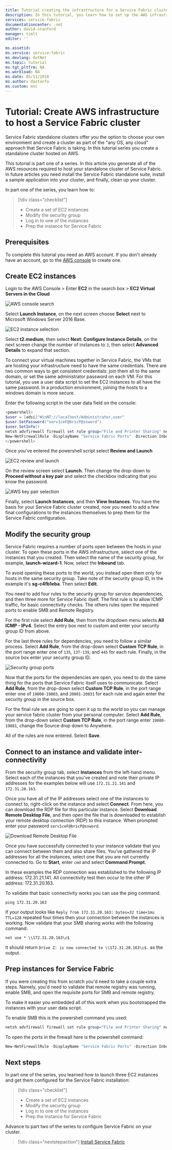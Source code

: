 ```yaml
---
title: Tutorial creating the infrastructure for a Service Fabric cluster on AWS - Azure Service Fabric | Microsoft Docs
description: In this tutorial, you learn how to set up the AWS infrastructure to run a Service Fabric cluster.
services: service-fabric
documentationcenter: .net
author: david-stanford
manager: timlt
editor: ''

ms.assetid: 
ms.service: service-fabric
ms.devlang: dotNet
ms.topic: tutorial
ms.tgt_pltfrm: NA
ms.workload: NA
ms.date: 05/11/2018
ms.author: dastanfo
ms.custom: mvc
---
```

# Tutorial: Create AWS infrastructure to host a Service Fabric cluster

Service Fabric standalone clusters offer you the option to choose your own environment and create a cluster as part of the "any OS, any cloud" approach that Service Fabric is taking. In this tutorial series you create a standalone cluster hosted on AWS.

This tutorial is part one of a series. In this article you generate all of the AWS resources required to host your standalone cluster of Service Fabric. In future articles you need install the Service Fabric standalone suite, install a sample application into your cluster, and finally, clean up your cluster.

In part one of the series, you learn how to:

> [!div class="checklist"]
> * Create a set of EC2 instances
> * Modify the security group
> * Log in to one of the instances
> * Prep the instance for Service Fabric

## Prerequisites

To complete this tutorial you need an AWS account.  If you don't already have an account, go to the [AWS console](https://aws.amazon.com/) to create one.

## Create EC2 instances

Login to the AWS Console > Enter **EC2** in the search box > **EC2 Virtual Servers in the Cloud**

![AWS console search][aws-console]

Select **Launch Instance**, on the next screen choose **Select** next to Microsoft Windows Server 2016 Base.

![EC2 instance selection][aws-ec2instance]

Select **t2.medium**, then select **Next: Configure Instance Details**, on the next screen change the number of instances to `3`, then select **Advanced Details** to expand that section.

To connect your virtual machines together in Service Fabric, the VMs that are hosting your infrastructure need to have the same credentials.  There are two common ways to get consistent credentials: join them all to the same domain, or set the same administrator password on each VM.  For this tutorial, you use a user data script to set the EC2 instances to all have the same password.  In a production environment, joining the hosts to a windows domain is more secure.

Enter the following script in the user data field on the console:

```powershell
<powershell>
$user = [adsi]"WinNT://localhost/Administrator,user"
$user.SetPassword("serv1ceF@bricP@ssword")
$user.SetInfo()
netsh advfirewall firewall set rule group="File and Printer Sharing" new enable=Yes
New-NetFirewallRule -DisplayName "Service Fabric Ports" -Direction Inbound -Action Allow -RemoteAddress LocalSubnet -Protocol TCP -LocalPort 135, 137-139, 445
</powershell>
```

Once you've entered the powershell script select **Review and Launch**

![EC2 review and launch][aws-ec2configure2]

On the review screen select **Launch**.  Then change the drop-down to **Proceed without a key pair** and select the checkbox indicating that you know the password.

![AWS key pair selection][aws-keypair]

Finally, select **Launch Instances**, and then **View Instances**.  You have the basis for your Service Fabric cluster created, now you need to add a few final configurations to the instances themselves to prep them for the Service Fabric configuration.

## Modify the security group

Service Fabric requires a number of ports open between the hosts in your cluster. To open these ports in the AWS infrastructure, select one of the instances that you created. Then select the name of the security group, for example,  **launch-wizard-1**. Now, select the **Inbound** tab.

To avoid opening these ports to the world, you instead open them only for hosts in the same security group. Take note of the security group ID, in the example it's **sg-c4fb1eba**.  Then select **Edit**.

You need to add four rules to the security group for service dependencies, and then three more for Service Fabric itself. The first rule is to allow ICMP traffic, for basic connectivity checks. The others rules open the required ports to enable SMB and Remote Registry.

For the first rule select **Add Rule**, then from the dropdown menu selects **All ICMP - IPv4**. Select the entry box next to custom and enter your security group ID from above.

For the last three rules for dependencies, you need to follow a similar process.  Select **Add Rule**, from the drop-down select **Custom TCP Rule**, in the port range enter one of `135`, `137-139`, and `445` for each rule. Finally, in the source box enter your security group ID.

![Security group ports][aws-ec2securityports]

Now that the ports for the dependencies are open, you need to do the same thing for the ports that Service Fabric itself uses to communicate. Select **Add Rule**, from the drop-down select **Custom TCP Rule**, in the port range enter one of `19000-19003`, and `20001-20031` for each rule and again enter the security group in the source box.

For the final rule we are going to open it up to the world so you can manage your service fabric cluster from your personal computer. Select **Add Rule**, from the drop-down select **Custom TCP Rule**, in the port range enter `19080-19081`, change the Source drop down to Anywhere.

All of the rules are now entered. Select **Save**.

## Connect to an instance and validate inter-connectivity

From the security group tab, select **Instances** from the left-hand menu.  Select each of the instances that you've created and note their private IP addresses for the examples below will use `172.31.21.141` and `172.31.20.163`. 

Once you have all of the IP addresses select one of the instances to connect to, right-click on the instance and select **Connect**.  From here, you can download the RDP file for this particular instance.  Select **Download Remote Desktop File**, and then open the file that is downloaded to establish your remote desktop connection (RDP) to this instance.  When prompted enter your password `serv1ceF@bricP@ssword`.

![Download Remote Desktop File][aws-rdp]

Once you have successfully connected to your instance validate that you can connect between them and also share files.  You've gathered the IP addresses for all the instances, select one that you are not currently connected to. Go to **Start**, enter `cmd` and select **Command Prompt**.

In these examples the RDP connection was established to the following IP address: 172.31.21.141. All connectivity test then occur to the other IP address: 172.31.20.163.

To validate that basic connectivity works you can use the ping command.

```
ping 172.31.20.163
```

If your output looks like `Reply from 172.31.20.163: bytes=32 time<1ms TTL=128` repeated four times then your connection between the instances is working.  Now validate that your SMB sharing works with the following command:

```
net use * \\172.31.20.163\c$
```

It should return `Drive Z: is now connected to \\172.31.20.163\c$.` as the output.

## Prep instances for Service Fabric

If you were creating this from scratch you'd need to take a couple extra steps.  Namely, you'd need to validate that remote registry was running, enable SMB, and open the requisite ports for SMB and remote registry.

To make it easier you embedded all of this work when you bootstrapped the instances with your user data script.

To enable SMB this is the powershell command you used:

```powershell
netsh advfirewall firewall set rule group="File and Printer Sharing" new enable=Yes
```

To open the ports in the firewall here is the powershell command:

```powershell
New-NetFirewallRule -DisplayName "Service Fabric Ports" -Direction Inbound -Action Allow -RemoteAddress LocalSubnet -Protocol TCP -LocalPort 135, 137-139, 445
```

## Next steps

In part one of the series, you learned how to launch three EC2 instances and get them configured for the Service Fabric installation:

> [!div class="checklist"]
> * Create a set of EC2 instances
> * Modify the security group
> * Log in to one of the instances
> * Prep the instance for Service Fabric

Advance to part two of the series to configure Service Fabric on your cluster.

> [!div class="nextstepaction"]
> [Install Service Fabric](service-fabric-tutorial-standalone-create-service-fabric-cluster.md)

<!-- IMAGES -->
[aws-console]: ./media/service-fabric-tutorial-standalone-cluster/aws-console.png
[aws-ec2instance]: ./media/service-fabric-tutorial-standalone-cluster/aws-ec2instance.png
[aws-ec2configure2]: ./media/service-fabric-tutorial-standalone-cluster/aws-ec2configure2.png
[aws-rdp]: ./media/service-fabric-tutorial-standalone-cluster/aws-rdp.png
[aws-ec2securityports]: ./media/service-fabric-tutorial-standalone-cluster/aws-ec2securityports.png
[aws-keypair]: ./media/service-fabric-tutorial-standalone-cluster/aws-keypair.png